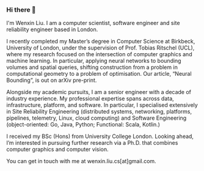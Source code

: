 ### Hi there 👋

<!--
**wenxin-liu/wenxin-liu** is a ✨ _special_ ✨ repository because its `README.md` (this file) appears on your GitHub profile.

Here are some ideas to get you started:

- 🔭 I’m currently working on ...
- 🌱 I’m currently learning ...
- 👯 I’m looking to collaborate on ...
- 🤔 I’m looking for help with ...
- 💬 Ask me about ...
- 📫 How to reach me: ...
- 😄 Pronouns: ...
- ⚡ Fun fact: ...
-->

I'm Wenxin Liu. I am a computer scientist, software engineer and site reliability engineer based in London.

I recently completed my Master’s degree in Computer Science at Birkbeck, University of London, under the supervision of Prof. Tobias Ritschel (UCL), where my research focused on the intersection of computer graphics and machine learning. In particular, applying neural networks to bounding volumes and spatial queries, shifting construction from a problem in computational geometry to a problem of optimisation. Our article, “Neural Bounding”, is out on arXiv pre-print.

Alongside my academic pursuits, I am a senior engineer with a decade of industry experience. My professional expertise spans across data, infrastructure, platform, and software. In particular, I specialised extensively in Site Reliability Engineering (distributed systems, networking, platforms, pipelines, telemetry, Linux, cloud computing) and Software Engineering (object-oriented: Go, Java, Python; Functional: Scala, Kotlin.)

I received my BSc (Hons) from University College London. Looking ahead, I’m interested in pursuing further research via a Ph.D. that combines computer graphics and computer vision.

You can get in touch with me at wenxin.liu.cs[at]gmail.com.
